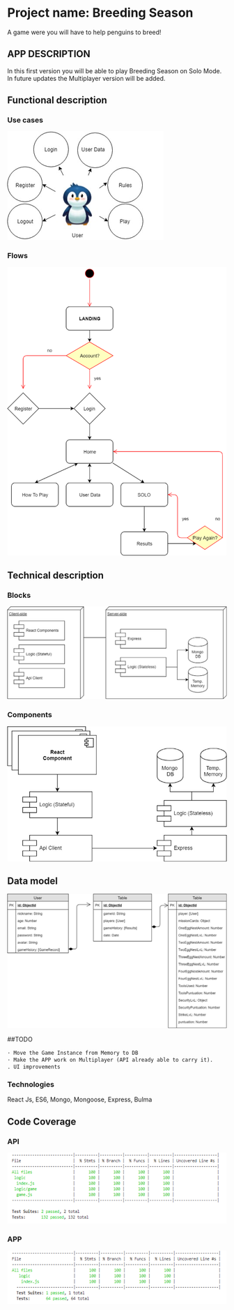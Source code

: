 # Project name: Breeding Season

A game were you will have to help penguins to breed!

## APP DESCRIPTION

In this first version you will be able to play Breeding Season on Solo Mode. In future updates the Multiplayer version will be added.

## Functional description

### Use cases

![Usea cases](./img/use-cases.jpg)

 ### Flows

![List recipes flow](img/flow.png)

## Technical description

### Blocks

![Blocks](img/blocks.jpg)

### Components

![Components](img/components.jpg)

## Data model

![Data model](img/data-model.jpg)

##TODO

    · Move the Game Instance from Memory to DB
    · Make the APP work on Multiplayer (API already able to carry it).
    . UI improvements

### Technologies

React Js, ES6, Mongo, Mongoose, Express, Bulma

## Code Coverage

### API
![Test Coverage](img/API_COV.png) 

### APP
![Test Coverage](img/APP_COV.png) 


